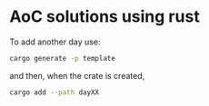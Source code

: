 # AoC solutions using rust

To add another day use:

```bash
cargo generate -p template
```

and then, when the crate is created,

```bash
cargo add --path dayXX
```

